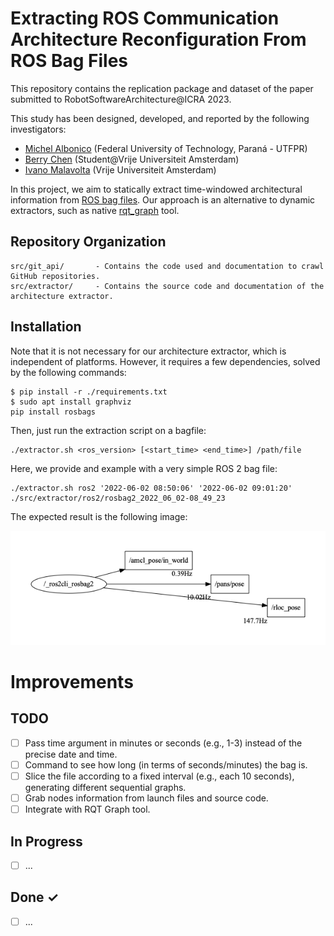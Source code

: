 # Extracting ROS Communication Architecture Reconfiguration From ROS Bag Files

This repository contains the replication package and dataset of the paper submitted to RobotSoftwareArchitecture@ICRA 2023.

This study has been designed, developed, and reported by the following investigators:

- [Michel Albonico](https://michelalbonico.github.io/) (Federal University of Technology, Paraná - UTFPR)
- [Berry Chen](#) (Student@Vrije Universiteit Amsterdam)
- [Ivano Malavolta](https://www.ivanomalavolta.com) (Vrije Universiteit Amsterdam)

In this project, we aim to statically extract time-windowed architectural information from [ROS bag files](http://wiki.ros.org/rosbag). Our approach is an alternative to dynamic extractors, such as native [rqt_graph](http://wiki.ros.org/rqt_graph) tool.

## Repository Organization

```
src/git_api/       - Contains the code used and documentation to crawl GitHub repositories.
src/extractor/     - Contains the source code and documentation of the architecture extractor.
```

## Installation
Note that it is not necessary for our architecture extractor, which is independent of platforms. However, it requires a few dependencies, solved by the following commands:

```
$ pip install -r ./requirements.txt
$ sudo apt install graphviz
pip install rosbags
```

Then, just run the extraction script on a bagfile: 
```
./extractor.sh <ros_version> [<start_time> <end_time>] /path/file
```

Here, we provide and example with a very simple ROS 2 bag file:
```
./extractor.sh ros2 '2022-06-02 08:50:06' '2022-06-02 09:01:20'
./src/extractor/ros2/rosbag2_2022_06_02-08_49_23
```

The expected result is the following image:

<img src="./screenshot.png" alt="Extracted Graph: Turtlesim"/>

# Improvements

## TODO

- [ ] Pass time argument in minutes or seconds (e.g., 1-3) instead of the precise date and time.
- [ ] Command to see how long (in terms of seconds/minutes) the bag is.
- [ ] Slice the file according to a fixed interval (e.g., each 10 seconds), generating different sequential graphs.
- [ ] Grab nodes information from launch files and source code.
- [ ] Integrate with RQT Graph tool.

## In Progress

- [ ] ...

## Done ✓

- [ ] ... 

<!--
## Public Bagfiles

- In [this](https://drive.google.com/drive/folders/1HwNHiVZJhChzVv4ZwMy9yN5gWYnwAsSi?usp=sharing) shared folder, you will find some bagfiles from our team experiments with ROS+SLAM.
- We have also used the [MET dataset](https://starslab.ca/enav-planetary-dataset/) for our tool validation. It contains huge bagfiles from a rover robot navigation.
- [This](#) spreadsheet contains all the public bagfiles we found on GitHub. 

## Extracting information from ROS bags
By using python and its package [bagpy](https://jmscslgroup.github.io/bagpy/), messages stored in the bagfiles can be read and decoded. Topics presented in the bagfile can be extracted by using `b.topic_table,` where `b` is a bagreader object. Then, we need first to check whether `rosout` is in the topic table or not. If not, the architecture information cannot be extracted with our approach. Otherwise, the information needed to generate a computational graph can be extracted, and [Graphviz](https://graphviz.org) is used to connect and visualize the graph.

## Validation
Comparing to the dynamic approach(rqt_graph), our static approach workds totally independent on ROS environment. Validation process are done by manually checking the graphs of each bagfiles in the validation set and compare the differences between two approaches' graphs.

-->

<!--## Result
By applying our static approach to the 242 bagfiles obtained from GitHub, it is found that most bagfiles can be extracted without any problem. Also, problems occurred within 49 bags where the main node `/rosout` is not recorded in the bag.  

Extraction result: Full list can be found [here](https://drive.google.com/file/d/16UHFbm1s-yIXtfGYNJD7NTrwlfN8zlXg/view)
<img src="extraction_result.png" width="700" align="center" alt="Extraction results">

-->


<!-- ## Requirements
Before running the graph extraction, you must install a basic ROS1 environment. Follow [this](http://wiki.ros.org/noetic/Installation/Ubuntu) tutorial.

In Ubuntu, after setting the apt-get souce, run the following command:

```
sudo apt-get install ...
```
 -->
